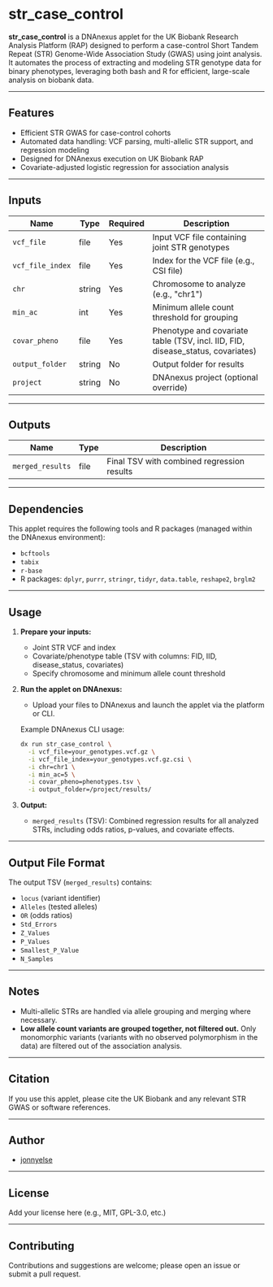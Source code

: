 # str_case_control

**str_case_control** is a DNAnexus applet for the UK Biobank Research Analysis Platform (RAP) designed to perform a case-control Short Tandem Repeat (STR) Genome-Wide Association Study (GWAS) using joint analysis. It automates the process of extracting and modeling STR genotype data for binary phenotypes, leveraging both bash and R for efficient, large-scale analysis on biobank data.

---

## Features

- Efficient STR GWAS for case-control cohorts
- Automated data handling: VCF parsing, multi-allelic STR support, and regression modeling
- Designed for DNAnexus execution on UK Biobank RAP
- Covariate-adjusted logistic regression for association analysis

---

## Inputs

| Name             | Type   | Required | Description                                      |
|------------------|--------|----------|--------------------------------------------------|
| `vcf_file`       | file   | Yes      | Input VCF file containing joint STR genotypes    |
| `vcf_file_index` | file   | Yes      | Index for the VCF file (e.g., CSI file)          |
| `chr`            | string | Yes      | Chromosome to analyze (e.g., "chr1")             |
| `min_ac`         | int    | Yes      | Minimum allele count threshold for grouping       |
| `covar_pheno`    | file   | Yes      | Phenotype and covariate table (TSV, incl. IID, FID, disease_status, covariates) |
| `output_folder`  | string | No       | Output folder for results                        |
| `project`        | string | No       | DNAnexus project (optional override)             |

---

## Outputs

| Name            | Type | Description                                       |
|-----------------|------|---------------------------------------------------|
| `merged_results`| file | Final TSV with combined regression results         |

---

## Dependencies

This applet requires the following tools and R packages (managed within the DNAnexus environment):

- `bcftools`
- `tabix`
- `r-base`
- R packages: `dplyr`, `purrr`, `stringr`, `tidyr`, `data.table`, `reshape2`, `brglm2`

---

## Usage

1. **Prepare your inputs:**
    - Joint STR VCF and index
    - Covariate/phenotype table (TSV with columns: FID, IID, disease_status, covariates)
    - Specify chromosome and minimum allele count threshold

2. **Run the applet on DNAnexus:**
    - Upload your files to DNAnexus and launch the applet via the platform or CLI.

    Example DNAnexus CLI usage:
    ```bash
    dx run str_case_control \
      -i vcf_file=your_genotypes.vcf.gz \
      -i vcf_file_index=your_genotypes.vcf.gz.csi \
      -i chr=chr1 \
      -i min_ac=5 \
      -i covar_pheno=phenotypes.tsv \
      -i output_folder=/project/results/
    ```

3. **Output:**
    - `merged_results` (TSV): Combined regression results for all analyzed STRs, including odds ratios, p-values, and covariate effects.

---

## Output File Format

The output TSV (`merged_results`) contains:
- `locus` (variant identifier)
- `Alleles` (tested alleles)
- `OR` (odds ratios)
- `Std_Errors`
- `Z_Values`
- `P_Values`
- `Smallest_P_Value`
- `N_Samples`

---

## Notes

- Multi-allelic STRs are handled via allele grouping and merging where necessary.
- **Low allele count variants are grouped together, not filtered out.** Only monomorphic variants (variants with no observed polymorphism in the data) are filtered out of the association analysis.

---

## Citation

If you use this applet, please cite the UK Biobank and any relevant STR GWAS or software references.

---

## Author

- [jonnyelse](https://github.com/jonnyelse)

---

## License

Add your license here (e.g., MIT, GPL-3.0, etc.)

---

## Contributing

Contributions and suggestions are welcome; please open an issue or submit a pull request.
